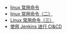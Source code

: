 - [linux 常用命令](/notes/Linux命令/linux常用命令.md)
- [linux 常用命令（二）](/notes/Linux命令/linux常用命令（二）.md)
- [Linux 常用命令（三）](/notes/Linux命令/Linux常用命令（三）.md)
- [使用 Jenkins 进行 CI&CD](/notes/Linux命令/使用Jenkins进行CI&CD.md)
